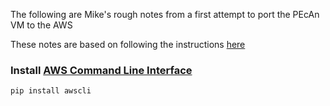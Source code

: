 The following are Mike's rough notes from a first attempt to port the PEcAn VM to the AWS

These notes are based on following the instructions [here](http://www.rittmanmead.com/2014/09/obiee-sampleapp-in-the-cloud-importing-virtualbox-machines-to-aws-ec2/)

### Install [AWS Command Line Interface](http://aws.amazon.com/cli/)

`pip install awscli`